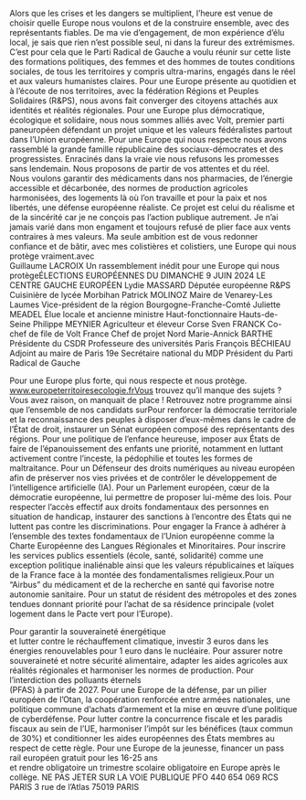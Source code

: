 Alors que les crises et les dangers se multiplient, l’heure est venue de 
choisir quelle Europe nous voulons et de la construire ensemble, avec des 
représentants fiables.
De ma vie d’engagement, de mon expérience d’élu local, je sais que rien n’est 
possible seul, ni dans la fureur des extrémismes. 
C’est pour cela que le Parti Radical de Gauche a voulu réunir sur cette liste 
des formations politiques, des femmes et des hommes de toutes conditions 
sociales, de tous les territoires y compris ultra-marins, engagés dans le réel et 
aux valeurs humanistes claires. 
Pour une Europe présente au quotidien et à l’écoute de nos territoires, avec la 
fédération Régions et Peuples Solidaires (R&PS), nous avons fait converger des 
citoyens attachés aux identités et réalités régionales.
Pour une Europe plus démocratique, écologique et solidaire, nous nous 
sommes alliés avec Volt, premier parti paneuropéen défendant un projet 
unique et les valeurs fédéralistes partout dans l’Union européenne. 
Pour une Europe qui nous respecte nous avons rassemblé la grande famille 
républicaine des sociaux-démocrates et des progressistes.
Enracinés dans la vraie vie nous refusons les promesses sans lendemain. 
Nous proposons de partir de vos attentes et du réel.  
Nous voulons garantir des médicaments dans nos pharmacies, de l’énergie 
accessible et décarbonée, des normes de production agricoles harmonisées, 
des logements là où l’on travaille et pour la paix et nos libertés, une défense 
européenne réaliste.
Ce projet est celui du réalisme et de la sincérité car je ne conçois pas l’action 
publique autrement. 
Je n’ai jamais varié dans mon engament et toujours refusé de plier face aux 
vents contraires à mes valeurs. 
Ma seule ambition est de vous redonner confiance et de bâtir, avec mes 
colistières et colistiers, une Europe qui nous protège vraiment.avec  
Guillaume LACROIX
Un rassemblement inédit
pour une Europe qui nous protègeÉLECTIONS EUROPÉENNES DU DIMANCHE 9 JUIN 2024
LE CENTRE GAUCHE EUROPÉEN
Lydie
MASSARD
Députée européenne R&PS
Cuisinière de lycée
Morbihan
Patrick
MOLINOZ
Maire de Venarey-Les Laumes 
Vice-président de la région 
Bourgogne-Franche-Comté
Juliette
MEADEL
Élue locale et ancienne ministre
Haut-fonctionnaire
Hauts-de-Seine
Philippe
MEYNIER
Agriculteur et éleveur
Corse
Sven
FRANCK
Co-chef de file de Volt France
Chef de projet
Nord
Marie-Annick
BARTHE
Présidente du CSDR
Professeure des universités
Paris
François
BÉCHIEAU
Adjoint au maire de Paris 19e
Secrétaire national du MDP
Président du Parti Radical de Gauche

Pour une Europe plus forte, 
qui nous respecte 
et nous protège.
www.europeterritoiresecologie.frVous trouvez qu’il manque des sujets ? 
Vous avez raison, on manquait de place ! 
Retrouvez notre programme ainsi que l’ensemble de nos candidats surPour renforcer la démocratie territoriale et 
la reconnaissance des peuples à disposer 
d’eux-mêmes dans le cadre de l’État de droit, 
instaurer un Sénat européen composé des 
représentants des régions.
Pour une politique de l’enfance 
heureuse, imposer aux États de faire de 
l’épanouissement des enfants une priorité, 
notamment en luttant activement contre 
l’inceste, la pédophilie et toutes les formes de 
maltraitance.
Pour un Défenseur des droits numériques au 
niveau européen afin de préserver nos vies 
privées et de contrôler le développement de 
l’intelligence artificielle (IA). 
Pour un Parlement européen,  cœur de la 
démocratie européenne, lui permettre de 
proposer lui-même des lois.
Pour respecter l’accès effectif aux droits 
fondamentaux des personnes en situation 
de handicap, instaurer des sanctions à 
l’encontre des États qui ne luttent pas contre 
les discriminations.
Pour engager la France à adhérer à 
l’ensemble des textes fondamentaux de 
l’Union européenne comme la Charte 
Européenne des Langues Régionales et 
Minoritaires. 
Pour inscrire les services publics essentiels 
(école, santé, solidarité) comme une 
exception politique inaliénable ainsi que les 
valeurs républicaines et laïques de la France 
face à la montée des fondamentalismes 
religieux.Pour un “Airbus” du médicament et de 
la recherche en santé qui favorise notre 
autonomie sanitaire.
Pour un statut de résident des métropoles 
et des zones tendues donnant priorité pour 
l’achat de sa résidence principale (volet 
logement dans le Pacte vert pour l’Europe).
 
Pour garantir la souveraineté énergétique  
et lutter contre le réchauffement climatique, 
investir 3 euros dans les énergies 
renouvelables pour 1 euro dans le nucléaire.
Pour assurer notre souveraineté et 
notre sécurité alimentaire,  adapter les 
aides agricoles aux réalités régionales et 
harmoniser les normes de production.
Pour l’interdiction des polluants éternels  
(PFAS) à partir de 2027.
Pour une Europe de la défense, par un pilier 
européen de l’Otan, la coopération renforcée 
entre armées nationales, une politique 
commune d’achats d’armement et la mise 
en œuvre d’une politique de cyberdéfense. 
Pour lutter contre la concurrence fiscale 
et les paradis fiscaux au sein de l’UE, 
harmoniser l’impôt sur les bénéfices (taux 
commun de 30%) et conditionner les aides 
européennes des États membres au respect 
de cette règle. 
Pour une Europe de la jeunesse, financer un 
pass rail européen gratuit pour les 16-25 ans  
et rendre obligatoire un trimestre scolaire 
obligatoire en Europe après le collège.
NE PAS JETER SUR LA VOIE PUBLIQUE
PFO 440 654 069 RCS PARIS 3 rue de l’Atlas 75019 PARIS

